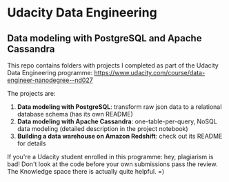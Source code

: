 # Udacity Data Engineering
## Data modeling with PostgreSQL and Apache Cassandra

This repo contains folders with projects I completed as part of the Udacity Data Engineering programme: 
https://www.udacity.com/course/data-engineer-nanodegree--nd027

The projects are:

1. <b>Data modeling with PostgreSQL</b>: transform raw json data to a relational database schema (has its own README)
2. <b>Data modeling with Apache Cassandra</b>: one-table-per-query, NoSQL data modeling (detailed description in the project notebook)
3. <b>Building a data warehouse on Amazon Redshift</b>: check out its README for details 

If you're a Udacity student enrolled in this programme: hey, plagiarism is bad! Don't look at the code before your own submissions pass the review. The Knowledge space there is actually quite helpful. =)
